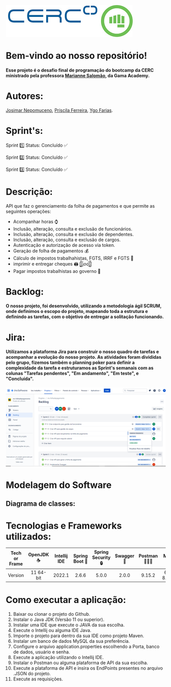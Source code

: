 ![CERC no Gama Academy](https://github.com/jnprojetos/folha_de_pagamento/blob/main/pictures.jpg)

# Bem-vindo ao nosso repositório!

#### Esse projeto é o desafio final de programação do bootcamp da CERC ministrado pela professora <a href="https://www.linkedin.com/in/mariannesalomao/">Marianne Salomão</a>, da Gama Academy.

# Autores: 
<a href="https://www.linkedin.com/in/josimar-nepomuceno/">Josimar Nepomuceno</a>, <a href="https://www.linkedin.com/in/priscilaferreiradesousa/">Priscila Ferreira</a>, <a href="https://www.linkedin.com/in/ygo-farias-aa238512b/">Ygo Farias</a>.

# Sprint's: 

Sprint 1️⃣ Status: Concluído ✅

Sprint 2️⃣ Status: Concluído ✅

Sprint 3️⃣ Status: Concluído ✅

# Descrição: 

API que faz o gerenciamento da folha de pagamentos e que permite as seguintes operações:

* Acompanhar horas :watch:
* Inclusão, alteração, consulta e exclusão de funcionários.
* Inclusão, alteração, consulta e exclusão de dependentes.
* Inclusão, alteração, consulta e exclusão de cargos.
* Autenticação e autorização de acesso via token.
* Geração de folha de pagamentos :moneybag:
* Cálculo de impostos trabalhahistas, FGTS, IRRF e FGTS :customs:
* imprimir e entregar cheques 🖨️ [̲̅$̲̅(̲̅ιοο̲̅)̲̅$̲̅]
* Pagar impostos trabalhistas ao governo :customs:

# Backlog:

#### O nosso projeto, foi desenvolvido, utilizando a metodologia ágil SCRUM, onde definimos o escopo do projeto, mapeando toda a estrutura e definindo as tarefas, com o objetivo de entregar a solitação funcionando.  

# Jira:

#### Utilizamos a plataforma Jira para construir o nosso quadro de tarefas e acompanhar a evolução do nosso projeto. As atividades foram divididas pelo grupo, fizemos também o planning poker para definir a complexidade da tarefa e estruturamos as Sprint's semanais com as colunas "Tarefas pendentes", "Em andamento", "Em teste", e "Concluída".

![Projeto no Jira](https://github.com/jnprojetos/folha_de_pagamento/blob/main/Jira.png)

# Modelagem do Software

## Diagrama de classes:

# Tecnologias e Frameworks utilizados:

| Tech or Frame |	OpenJDK ☕ |	Intellij IDE | Spring Boot 🍃 | Spring Security 🔒 | Swagger 📄 |	Postman 👨🏿‍🚀	| MySQL 🐬|
| :---: | :---: | :---: | :---: | :---: | :---: | :---: | :---: |
| Version	| 11 64-bit |	2022.1 | 2.6.6 | 5.0.0 | 2.0.0 | 9.15.2 | 64-bit 8.0.28.0 |

# Como executar a aplicação:

1. Baixar ou clonar o projeto do Github.
2. Instalar o Java JDK (Versão 11 ou superior).
3. Instalar uma IDE que execute o JAVA da sua escolha.
4. Execute o Intellij ou alguma IDE Java.
5. Importe o projeto para dentro da sua IDE como projeto Maven.
6. Instalar um banco de dados MySQL da sua preferência.
7. Configure o arquivo application.properties escolhendo a Porta, banco de dados, usuário e senha.
8. Execute a aplicação utilizando o Intellij IDE.
9. Instalar o Postman ou alguma plataforma de API da sua escolha.
10. Execute a plataforma de API e insira os EndPoints presentes no arquivo .JSON do projeto.
11. Execute as requisições.












